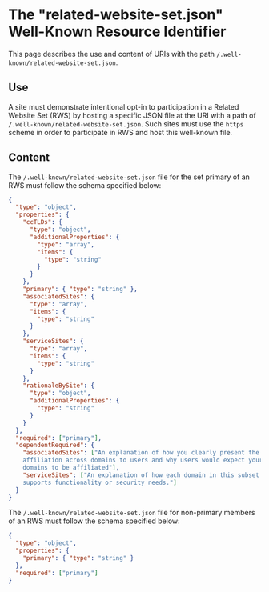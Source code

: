 # The "related-website-set.json" Well-Known Resource Identifier

This page describes the use and content of URIs with the path
`/.well-known/related-website-set.json`.
## Use

A site must demonstrate intentional opt-in to participation in a Related Website
Set (RWS) by hosting a specific JSON file at the URI with a path of
`/.well-known/related-website-set.json`. Such sites must use the `https` scheme
in order to participate in RWS and host this well-known file. 

## Content

The `/.well-known/related-website-set.json` file for the set primary of an RWS
must follow the schema specified below:
```json
{
  "type": "object",
  "properties": {
    "ccTLDs": {
      "type": "object",
      "additionalProperties": {
        "type": "array",
        "items": {
          "type": "string"
        }
      }
    },
    "primary": { "type": "string" },
    "associatedSites": {
      "type": "array",
      "items": {
        "type": "string"
      }
    },
    "serviceSites": {
      "type": "array",
      "items": {
        "type": "string"
      }
    },
    "rationaleBySite": {
      "type": "object",
      "additionalProperties": {
        "type": "string"
      }
    }
  },
  "required": ["primary"],
  "dependentRequired": {
    "associatedSites": ["An explanation of how you clearly present the 
    affiliation across domains to users and why users would expect your 
    domains to be affiliated"],
    "serviceSites": ["An explanation of how each domain in this subset 
    supports functionality or security needs."]
  }
}
```
The `/.well-known/related-website-set.json` file for non-primary members of an
RWS must follow the schema specified below:
```json
{
  "type": "object",
  "properties": {
    "primary": { "type": "string" }
  },
  "required": ["primary"]
}
```
